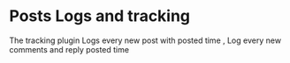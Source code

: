 Posts Logs and tracking
===============================

The tracking plugin Logs every new post with posted time , Log every new comments and reply posted time
